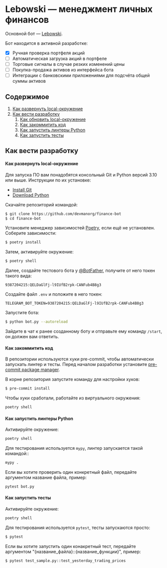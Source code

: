 # Lebowski — менеджмент личных финансов

Основной бот — [Lebowski](https://t.me/lebowski_finance_bot).

Бот находится в активной разработке:
- [x] Ручная проверка портфеля акций
- [ ] Автоматическая загрузка акций в портфеле
- [ ] Торговые сигналы в случае резких изменений цены
- [ ] Покупка-продажа активов из интерфейса бота
- [ ] Интеграции с банковскими приложениями для подсчёта общей суммы активов

## Содержимое

1. [Как развернуть local-окружение](#local-setup)
2. [Как вести разработку](#development)
    1. [Как обновить local-окружение](#update-local-env)
    2. [Как закоммитить код](#how-to-commit)
    3. [Как запустить линтеры Python](#run-python-linters)
    4. [Как запустить тесты](#run-tests)


<a name="development"></a>
## Как вести разработку

<a name="update-local-env"></a>
#### Как развернуть local-окружение

Для запуска ПО вам понадобятся консольный Git и Python версий 3.10 или выше. Инструкции по их установке:

- [Install Git](https://git-scm.com/book/ru/v2/%D0%92%D0%B2%D0%B5%D0%B4%D0%B5%D0%BD%D0%B8%D0%B5-%D0%A3%D1%81%D1%82%D0%B0%D0%BD%D0%BE%D0%B2%D0%BA%D0%B0-Git)
- [Download Python](https://www.python.org/downloads/)

Скачайте репозиторий командой:

```sh
$ git clone https://github.com/devmanorg/finance-bot
$ cd finance-bot
```

Установите менеджер зависимостей [Poetry](https://python-poetry.org/docs/), если ещё не установлен. Cоберите зависимости:

```sh
$ poetry install
```

Затем, активируйте окружение:

```sh
$ poetry shell
```

Далее, создайте тестового бота у [@BotFather](https://t.me/BotFather), получите от него токен такого вида:

```text
9387204215:QELDaGlFj-l9IUfB2rpk-CANFub4B8g3
```

Создайте файл `.env` и положите в него токен:

```env
TELEGRAM_BOT_TOKEN=9387204215:QELDaGlFj-l9IUfB2rpk-CANFub4B8g3
```

Запустите бота:

```sh
$ python bot.py --autoreload
```

Зайдите в чат к ранее созданному боту и отправьте ему команду `/start`, он должен вам ответить.

<a name="how-to-commit"></a>
#### Как закоммитить код

В репозитории используются хуки pre-commit, чтобы автоматически запускать линтер и тесты. Перед началом разработки установите [pre-commit package manager](https://pre-commit.com/).

В корне репозитория запустите команду для настройки хуков:

```sh
$ pre-commit install
```

Чтобы хуки сработали, работайте из виртуального окружения:
```sh
poetry shell
```


<a name="run-python-linters"></a>
#### Как запустить линтеры Python

Активируйте окружение:
```sh
poetry shell
```

Для тестирования используется `mypy`, линтер запускается такой командой::
```sh
mypy .
```

Если вы хотите проверить один конкретный файл, передайте аргументом название файла, пример:
```sh
pytest bot.py
```


<a name="run-tests"></a>
#### Как запустить тесты

Активируйте окружение:
```sh
poetry shell
```

Для тестирования используется `pytest`, тесты запускаются просто:

```sh
$ pytest
```

Если вы хотите запустить один конакретный тест, передайте аргументом "{название_файла}::{название_функции}", пример:

```sh
$ pytest test_sample.py::test_yesterday_trading_prices
```
